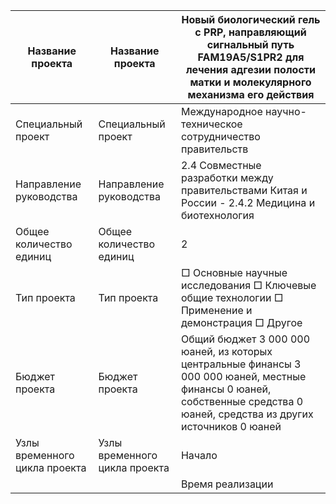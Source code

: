 | Название проекта | Название проекта | Новый биологический гель с PRP, направляющий сигнальный путь FAM19A5/S1PR2 для лечения адгезии полости матки и молекулярного механизма его действия |
| --- | --- | --- |
| Специальный проект | Специальный проект | Международное научно-техническое сотрудничество правительств |
| Направление руководства | Направление руководства | 2.4 Совместные разработки между правительствами Китая и России - 2.4.2 Медицина и биотехнология |
| Общее количество единиц | Общее количество единиц | 2 |
| Тип проекта | Тип проекта | □ Основные научные исследования □ Ключевые общие технологии □ Применение и демонстрация □ Другое |
| Бюджет проекта | Бюджет проекта | Общий бюджет 3 000 000 юаней, из которых центральные финансы 3 000 000 юаней, местные финансы 0 юаней, собственные средства 0 юаней, средства из других источников 0 юаней |
| Узлы временного цикла проекта | Узлы временного цикла проекта | Начало | 2025 год, январь | Конец | 2027 год, декабрь |
| | | Время реализации | 36 месяцев | Ожидаемая средняя точка |
